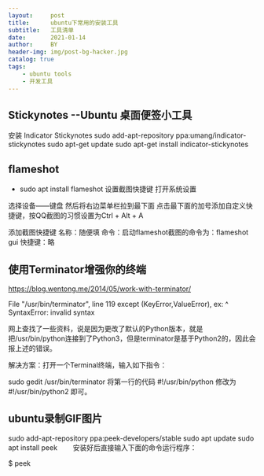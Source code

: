 ```yaml
---
layout:     post
title:      ubuntu下常用的安装工具
subtitle:   工具清单
date:       2021-01-14
author:     BY
header-img: img/post-bg-hacker.jpg
catalog: true
tags:
    - ubuntu tools
    - 开发工具
---
```



## Stickynotes --Ubuntu 桌面便签小工具

安装 Indicator Stickynotes
sudo add-apt-repository ppa:umang/indicator-stickynotes
sudo apt-get update 
sudo apt-get install indicator-stickynotes 

## flameshot

- sudo apt install flameshot
设置截图快捷键
打开系统设置

选择设备——键盘
然后将右边菜单栏拉到最下面
点击最下面的加号添加自定义快捷键，按QQ截图的习惯设置为Ctrl + Alt + A

添加截图快捷键
名称：随便填
命令：启动flameshot截图的命令为：flameshot gui
快捷键：略

## 使用Terminator增强你的终端
https://blog.wentong.me/2014/05/work-with-terminator/

File "/usr/bin/terminator", line 119
except (KeyError,ValueError), ex:
^
SyntaxError: invalid syntax

网上查找了一些资料，说是因为更改了默认的Python版本，就是把/usr/bin/python连接到了Python3，但是terminator是基于Python2的，因此会报上述的错误。

  解决方案：打开一个Terminal终端，输入如下指令：

sudo gedit /usr/bin/terminator
将第一行的代码 #!/usr/bin/python 修改为 #!/usr/bin/python2 即可。



## ubuntu录制GIF图片
sudo add-apt-repository ppa:peek-developers/stable
sudo apt update
sudo apt install peek
　　安装好后直接输入下面的命令运行程序：

$ peek
